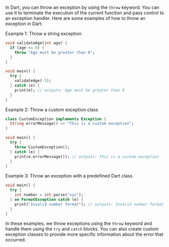 In Dart, you can throw an exception by using the `throw` keyword. You can use it to terminate the execution of the current function and pass control to an exception handler. Here are some examples of how to throw an exception in Dart:

Example 1: Throw a string exception
```dart
void validateAge(int age) {
  if (age <= 0) {
    throw "Age must be greater than 0";
  }
}

void main() {
  try {
    validateAge(-5);
  } catch (e) {
    print(e); // outputs: Age must be greater than 0
  }
}
```

Example 2: Throw a custom exception class
```dart
class CustomException implements Exception {
  String errorMessage() => "This is a custom exception";
}

void main() {
  try {
    throw CustomException();
  } catch (e) {
    print(e.errorMessage()); // outputs: This is a custom exception
  }
}
```

Example 3: Throw an exception with a predefined Dart class
```dart
void main() {
  try {
    int number = int.parse("xyz");
  } on FormatException catch (e) {
    print("Invalid number format"); // outputs: Invalid number format
  }
}
```

In these examples, we throw exceptions using the `throw` keyword and handle them using the `try` and `catch` blocks. You can also create custom exception classes to provide more specific information about the error that occurred.